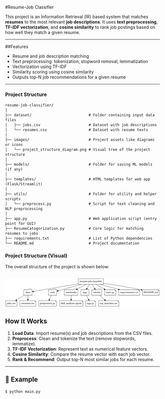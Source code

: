
#Resume-Job Classifier

This project is an Information Retrieval (IR) based system that matches **resumes** to the most relevant **job descriptions**. It uses **text preprocessing**, **TF-IDF vectorization**, and **cosine similarity** to rank job postings based on how well they match a given resume.

---

##Features

- Resume and job description matching
- Text preprocessing: tokenization, stopword removal, lemmatization
- Vectorization using TF-IDF
- Similarity scoring using cosine similarity
- Outputs top-N job recommendations for a given resume

---

###  Project Structure

```text
resume-job-classifier/
│
├── dataset/                          # Folder containing input data files
│   ├── jobs.csv                      # Dataset with job descriptions
│   └── resumes.csv                   # Dataset with resume texts
│
├── images/                           # Project assets like diagrams or icons
│   └── project_structure_diagram.png # Visual tree of the project structure
│
├── models/                           # Folder for saving ML models (if any)
│
├── templates/                        # HTML templates for web app (Flask/Streamlit)
│
├── utils/                            # Folder for utility and helper scripts
│   └── preprocess.py                 # Script for text cleaning and NLP preprocessing
│
├── app.py                            # Web application script (entry point for GUI)
├── ResumeCatogorization.py           # Core logic for matching resumes to jobs
├── requirements.txt                  # List of Python dependencies
└── README.md                         # Project documentation
```
### Project Structure (Visual)

The overall structure of the project is shown below:

![Project Structure](images/project_structure_diagram.png.png)
---

## How It Works

1. **Load Data**: Import resume(s) and job descriptions from the CSV files.
2. **Preprocess**: Clean and tokenize the text (remove stopwords, lemmatize).
3. **TF-IDF Vectorization**: Represent text as numerical feature vectors.
4. **Cosine Similarity**: Compare the resume vector with each job vector.
5. **Rank & Recommend**: Output top-N most similar jobs for each resume.

---

## 🧪 Example

```bash
$ python main.py

